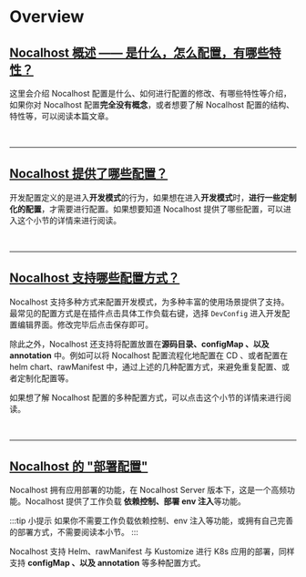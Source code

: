 # Overview

## [Nocalhost 概述 —— 是什么，怎么配置，有哪些特性？](config-overview-en.md)

这里会介绍 Nocalhost 配置是什么、如何进行配置的修改、有哪些特性等介绍，如果你对 Nocalhost 配置**完全没有概念**，或者想要了解 Nocalhost 配置的结构、特性等，可以阅读本篇文章。

<br/>

******

## [Nocalhost 提供了哪些配置？](config-spec-en.md)

开发配置定义的是进入**开发模式**的行为，如果想在进入**开发模式**时，**进行一些定制化的配置**，才需要进行配置。如果想要知道 Nocalhost 提供了哪些配置，可以进入这个小节的详情来进行阅读。

<br/>

******

## [Nocalhost 支持哪些配置方式？](configure-en.md)

Nocalhost 支持多种方式来配置开发模式，为多种丰富的使用场景提供了支持。最常见的配置方式是在插件点击具体工作负载右键，选择 `DevConfig` 进入开发配置编辑界面。修改完毕后点击保存即可。


除此之外，Nocalhost 还支持将配置放置在**源码目录、configMap 、以及 annotation** 中。例如可以将 Nocalhost 配置流程化地配置在 CD 、或者配置在 helm chart、rawManifest 中，通过上述的几种配置方式，来避免重复配置、或者定制化配置等。


如果想了解 Nocalhost 配置的多种配置方式，可以点击这个小节的详情来进行阅读。

<br/>

******

## [Nocalhost 的 "部署配置"](config-deployment-en.md)

Nocalhost 拥有应用部署的功能，在 Nocalhost Server 版本下，这是一个高频功能。Nocalhost 提供了工作负载 **依赖控制、部署 env 注入**等功能。

:::tip 小提示
如果你不需要工作负载依赖控制、env 注入等功能，或拥有自己完善的部署方式，不需要阅读本小节。
:::

Nocalhost 支持 Helm、rawManifest 与 Kustomize 进行 K8s 应用的部署，同样支持 **configMap 、以及 annotation** 等多种配置方式。